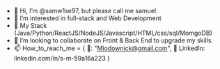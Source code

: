 - 👋 Hi, I’m @samw1se97, but please call me samuel.
- 👀 I’m interested in full-stack and Web Development
- 🌱 My Stack (Java/Python/ReactJS/NodeJS/Javascript/HTML/css/sql/MomgoDB)
- 💞️ I’m looking to collaborate on Front & Back End to upgrade my skills.
- 📫 How_to_reach_me = {
  📧: "Miodownick@gmail.com",
  🔗 LinkedIn: linkedin.com/in/s-m-59a16a223
  }

